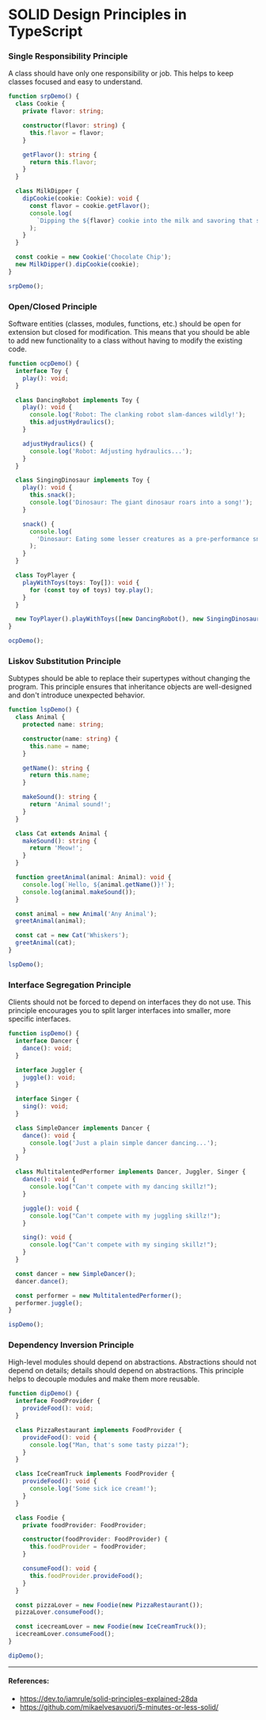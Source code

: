 # SOLID Design Principles in TypeScript

### Single Responsibility Principle

A class should have only one responsibility or job. This helps to keep classes focused and easy to understand.

```typescript
function srpDemo() {
  class Cookie {
    private flavor: string;

    constructor(flavor: string) {
      this.flavor = flavor;
    }

    getFlavor(): string {
      return this.flavor;
    }
  }

  class MilkDipper {
    dipCookie(cookie: Cookie): void {
      const flavor = cookie.getFlavor();
      console.log(
        `Dipping the ${flavor} cookie into the milk and savoring that sweet taste!`
      );
    }
  }

  const cookie = new Cookie('Chocolate Chip');
  new MilkDipper().dipCookie(cookie);
}

srpDemo();
```

### Open/Closed Principle

Software entities (classes, modules, functions, etc.) should be open for extension but closed for modification. This means that you should be able to add new functionality to a class without having to modify the existing code.

```typescript
function ocpDemo() {
  interface Toy {
    play(): void;
  }

  class DancingRobot implements Toy {
    play(): void {
      console.log('Robot: The clanking robot slam-dances wildly!');
      this.adjustHydraulics();
    }

    adjustHydraulics() {
      console.log('Robot: Adjusting hydraulics...');
    }
  }

  class SingingDinosaur implements Toy {
    play(): void {
      this.snack();
      console.log('Dinosaur: The giant dinosaur roars into a song!');
    }

    snack() {
      console.log(
        'Dinosaur: Eating some lesser creatures as a pre-performance snack...'
      );
    }
  }

  class ToyPlayer {
    playWithToys(toys: Toy[]): void {
      for (const toy of toys) toy.play();
    }
  }

  new ToyPlayer().playWithToys([new DancingRobot(), new SingingDinosaur()]);
}

ocpDemo();
```

### Liskov Substitution Principle

Subtypes should be able to replace their supertypes without changing the program. This principle ensures that inheritance objects are well-designed and don't introduce unexpected behavior.

```typescript
function lspDemo() {
  class Animal {
    protected name: string;

    constructor(name: string) {
      this.name = name;
    }

    getName(): string {
      return this.name;
    }

    makeSound(): string {
      return 'Animal sound!';
    }
  }

  class Cat extends Animal {
    makeSound(): string {
      return 'Meow!';
    }
  }

  function greetAnimal(animal: Animal): void {
    console.log(`Hello, ${animal.getName()}!`);
    console.log(animal.makeSound());
  }

  const animal = new Animal('Any Animal');
  greetAnimal(animal);

  const cat = new Cat('Whiskers');
  greetAnimal(cat);
}

lspDemo();
```

### Interface Segregation Principle

Clients should not be forced to depend on interfaces they do not use. This principle encourages you to split larger interfaces into smaller, more specific interfaces.

```typescript
function ispDemo() {
  interface Dancer {
    dance(): void;
  }

  interface Juggler {
    juggle(): void;
  }

  interface Singer {
    sing(): void;
  }

  class SimpleDancer implements Dancer {
    dance(): void {
      console.log('Just a plain simple dancer dancing...');
    }
  }

  class MultitalentedPerformer implements Dancer, Juggler, Singer {
    dance(): void {
      console.log("Can't compete with my dancing skillz!");
    }

    juggle(): void {
      console.log("Can't compete with my juggling skillz!");
    }

    sing(): void {
      console.log("Can't compete with my singing skillz!");
    }
  }

  const dancer = new SimpleDancer();
  dancer.dance();

  const performer = new MultitalentedPerformer();
  performer.juggle();
}

ispDemo();
```

### Dependency Inversion Principle

High-level modules should depend on abstractions. Abstractions should not depend on details; details should depend on abstractions. This principle helps to decouple modules and make them more reusable.

```typescript
function dipDemo() {
  interface FoodProvider {
    provideFood(): void;
  }

  class PizzaRestaurant implements FoodProvider {
    provideFood(): void {
      console.log("Man, that's some tasty pizza!");
    }
  }

  class IceCreamTruck implements FoodProvider {
    provideFood(): void {
      console.log('Some sick ice cream!');
    }
  }

  class Foodie {
    private foodProvider: FoodProvider;

    constructor(foodProvider: FoodProvider) {
      this.foodProvider = foodProvider;
    }

    consumeFood(): void {
      this.foodProvider.provideFood();
    }
  }

  const pizzaLover = new Foodie(new PizzaRestaurant());
  pizzaLover.consumeFood();

  const icecreamLover = new Foodie(new IceCreamTruck());
  icecreamLover.consumeFood();
}

dipDemo();
```

---

#### References:

- https://dev.to/iamrule/solid-principles-explained-28da
- https://github.com/mikaelvesavuori/5-minutes-or-less-solid/
